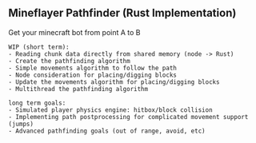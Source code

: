 ## Mineflayer Pathfinder (Rust Implementation)
Get your minecraft bot from point A to B

```
WIP (short term):
- Reading chunk data directly from shared memory (node -> Rust)
- Create the pathfinding algorithm
- Simple movements algorithm to follow the path
- Node consideration for placing/digging blocks
- Update the movements algorithm for placing/digging blocks
- Multithread the pathfinding algorithm

long term goals:
- Simulated player physics engine: hitbox/block collision
- Implementing path postprocessing for complicated movement support (jumps)
- Advanced pathfinding goals (out of range, avoid, etc)
```
